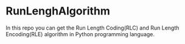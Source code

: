# RunLenghAlgorithm
In this repo you can get the Run Length Coding(RLC) and Run Length Encoding(RLE) algorithm in Python programming language.
